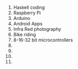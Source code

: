 <ol>
<li>
Haskell coding
</li><li>
Raspberry Pi
</li><li>
Arduino
</li><li>
Android Apps
</li><li>
Infra Red photography
</li><li>
Bike riding
</li><li>
8-16-32 bit microcontrollers
</li><li>
</li><li>
</li><li>
</li><li>





</li>

<ol>


